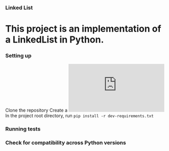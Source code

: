 ### Linked List

# This project is an implementation of a LinkedList in Python.


### Setting up
Clone the repository
Create a ![virtual environment](https://python-docs.readthedocs.io/en/latest/dev/virtualenvs.html)
In the project root directory, run `pip install -r dev-requirements.txt`


### Running tests



### Check for compatibility across Python versions
